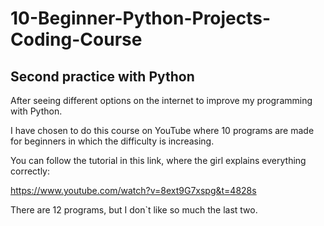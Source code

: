 # 10-Beginner-Python-Projects-Coding-Course
## Second practice with Python

After seeing different options on the internet to improve my programming with Python. 

I have chosen to do this course on YouTube where 10 programs are made for beginners in which the difficulty is increasing. 

You can follow the tutorial in this link, where the girl explains everything correctly:

https://www.youtube.com/watch?v=8ext9G7xspg&t=4828s

There are 12 programs, but I don`t like so much the last two. 
